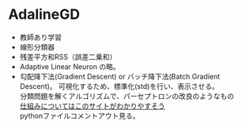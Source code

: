# AdalineGD
 - 教師あり学習
 - 線形分類器
 - 残差平方和RSS（誤差二乗和）  
 - Adaptive Linear Neuron の略。  
 - 勾配降下法(Gradient Descent) or バッチ降下法(Batch Gradient Descent)。 
可視化するため、標準化(std)を行い、表示させる。  
分類問題を解くアルゴリズムで、パーセプトロンの改良のようなもの  
[仕組みについてはこのサイトがわかりやすそう](https://hkawabata.github.io/technical-note/note/ML/adaline.html)  
pythonファイルコメントアウト見る。  
